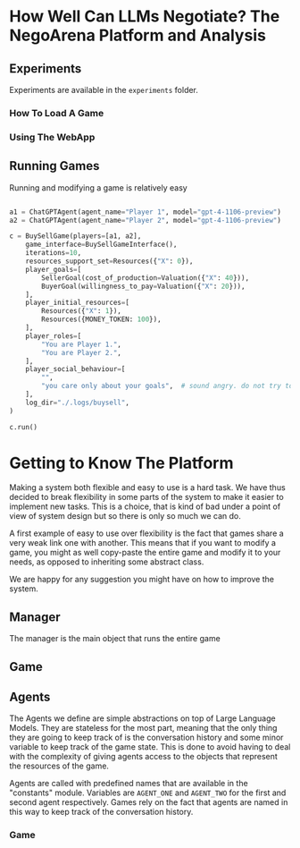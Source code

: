 # How Well Can LLMs Negotiate? The NegoArena Platform and Analysis

## Experiments

Experiments are available in the `experiments` folder. 

### How To Load A Game

### Using The WebApp



## Running Games

Running and modifying a game is relatively easy

```python

a1 = ChatGPTAgent(agent_name="Player 1", model="gpt-4-1106-preview")
a2 = ChatGPTAgent(agent_name="Player 2", model="gpt-4-1106-preview")

c = BuySellGame(players=[a1, a2],
    game_interface=BuySellGameInterface(),
    iterations=10,
    resources_support_set=Resources({"X": 0}),
    player_goals=[
        SellerGoal(cost_of_production=Valuation({"X": 40})),
        BuyerGoal(willingness_to_pay=Valuation({"X": 20})),
    ],
    player_initial_resources=[
        Resources({"X": 1}),
        Resources({MONEY_TOKEN: 100}),
    ],
    player_roles=[
        "You are Player 1.",
        "You are Player 2.",
    ],
    player_social_behaviour=[
        "",
        "you care only about your goals",  # sound angry. do not try to find middle ground. care only about yourself",
    ],
    log_dir="./.logs/buysell",
)

c.run()
```


# Getting to Know The Platform

Making a system both flexible and easy to use is a hard task. We have thus decided to break
flexibility in some parts of the system to make it easier to implement new tasks. This is a choice, that 
is kind of bad under a point of view of system design but so there is only so much we can do.

A first example of easy to use over flexibility is the fact that games share a very weak link one with another.
This means that if you want to modify a game, you might as well copy-paste the entire game and modify it to your needs,
as opposed to inheriting some abstract class.

We are happy for any suggestion you might have on how to improve the system.

## Manager

The manager is the main object that runs the entire game


## Game


## Agents

The Agents we define are simple abstractions on top of Large Language Models. They are stateless 
for the most part, meaning that the only thing they are going to keep track of is the conversation history and some
minor variable to keep track of the game state. This is done to avoid having to deal with the complexity of 
giving agents access to the objects that represent the resources of the game.

Agents are called with predefined names that are available in the "constants" module.
Variables are `AGENT_ONE` and `AGENT_TWO` for the first and second agent respectively. 
Games rely on the fact that agents are named in this way to keep track of the conversation history.

### Game

